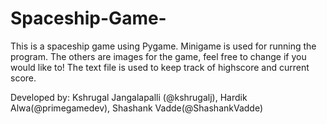 # Spaceship-Game-
This is a spaceship game using Pygame. Minigame is used for running the program. The others are images for the game, feel free to change if you would like to! The text file is used to keep track of highscore and current score. 

Developed by: Kshrugal Jangalapalli (@kshrugalj), Hardik Alwa(@primegamedev), Shashank Vadde(@ShashankVadde) 
